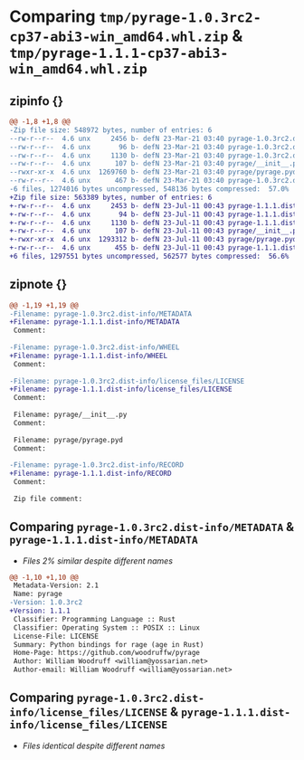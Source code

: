 # Comparing `tmp/pyrage-1.0.3rc2-cp37-abi3-win_amd64.whl.zip` & `tmp/pyrage-1.1.1-cp37-abi3-win_amd64.whl.zip`

## zipinfo {}

```diff
@@ -1,8 +1,8 @@
-Zip file size: 548972 bytes, number of entries: 6
--rw-r--r--  4.6 unx     2456 b- defN 23-Mar-21 03:40 pyrage-1.0.3rc2.dist-info/METADATA
--rw-r--r--  4.6 unx       96 b- defN 23-Mar-21 03:40 pyrage-1.0.3rc2.dist-info/WHEEL
--rw-r--r--  4.6 unx     1130 b- defN 23-Mar-21 03:40 pyrage-1.0.3rc2.dist-info/license_files/LICENSE
--rw-r--r--  4.6 unx      107 b- defN 23-Mar-21 03:40 pyrage/__init__.py
--rwxr-xr-x  4.6 unx  1269760 b- defN 23-Mar-21 03:40 pyrage/pyrage.pyd
--rw-r--r--  4.6 unx      467 b- defN 23-Mar-21 03:40 pyrage-1.0.3rc2.dist-info/RECORD
-6 files, 1274016 bytes uncompressed, 548136 bytes compressed:  57.0%
+Zip file size: 563389 bytes, number of entries: 6
+-rw-r--r--  4.6 unx     2453 b- defN 23-Jul-11 00:43 pyrage-1.1.1.dist-info/METADATA
+-rw-r--r--  4.6 unx       94 b- defN 23-Jul-11 00:43 pyrage-1.1.1.dist-info/WHEEL
+-rw-r--r--  4.6 unx     1130 b- defN 23-Jul-11 00:43 pyrage-1.1.1.dist-info/license_files/LICENSE
+-rw-r--r--  4.6 unx      107 b- defN 23-Jul-11 00:43 pyrage/__init__.py
+-rwxr-xr-x  4.6 unx  1293312 b- defN 23-Jul-11 00:43 pyrage/pyrage.pyd
+-rw-r--r--  4.6 unx      455 b- defN 23-Jul-11 00:43 pyrage-1.1.1.dist-info/RECORD
+6 files, 1297551 bytes uncompressed, 562577 bytes compressed:  56.6%
```

## zipnote {}

```diff
@@ -1,19 +1,19 @@
-Filename: pyrage-1.0.3rc2.dist-info/METADATA
+Filename: pyrage-1.1.1.dist-info/METADATA
 Comment: 
 
-Filename: pyrage-1.0.3rc2.dist-info/WHEEL
+Filename: pyrage-1.1.1.dist-info/WHEEL
 Comment: 
 
-Filename: pyrage-1.0.3rc2.dist-info/license_files/LICENSE
+Filename: pyrage-1.1.1.dist-info/license_files/LICENSE
 Comment: 
 
 Filename: pyrage/__init__.py
 Comment: 
 
 Filename: pyrage/pyrage.pyd
 Comment: 
 
-Filename: pyrage-1.0.3rc2.dist-info/RECORD
+Filename: pyrage-1.1.1.dist-info/RECORD
 Comment: 
 
 Zip file comment:
```

## Comparing `pyrage-1.0.3rc2.dist-info/METADATA` & `pyrage-1.1.1.dist-info/METADATA`

 * *Files 2% similar despite different names*

```diff
@@ -1,10 +1,10 @@
 Metadata-Version: 2.1
 Name: pyrage
-Version: 1.0.3rc2
+Version: 1.1.1
 Classifier: Programming Language :: Rust
 Classifier: Operating System :: POSIX :: Linux
 License-File: LICENSE
 Summary: Python bindings for rage (age in Rust)
 Home-Page: https://github.com/woodruffw/pyrage
 Author: William Woodruff <william@yossarian.net>
 Author-email: William Woodruff <william@yossarian.net>
```

## Comparing `pyrage-1.0.3rc2.dist-info/license_files/LICENSE` & `pyrage-1.1.1.dist-info/license_files/LICENSE`

 * *Files identical despite different names*


